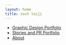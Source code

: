 ```yaml
---
layout: home
title: zach taiji
---
```


- [Graphic Design Portfolio](graphic-design.md)
- [Stories and PR Portfolio](stories.md)
- [About](https://github.com/azntaiji)